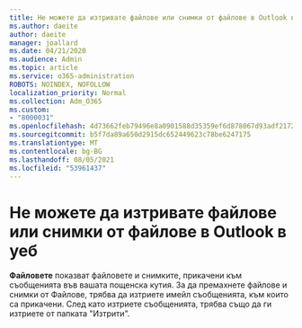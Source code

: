 ```yaml
---
title: Не можете да изтривате файлове или снимки от файлове в Outlook в уеб
ms.author: daeite
author: daeite
manager: joallard
ms.date: 04/21/2020
ms.audience: Admin
ms.topic: article
ms.service: o365-administration
ROBOTS: NOINDEX, NOFOLLOW
localization_priority: Normal
ms.collection: Adm_O365
ms.custom:
- "8000031"
ms.openlocfilehash: 4d73662feb79496e8a0901588d35359ef6d878067d93adf2172504e4d96af1cc
ms.sourcegitcommit: b5f7da89a650d2915dc652449623c78be6247175
ms.translationtype: MT
ms.contentlocale: bg-BG
ms.lasthandoff: 08/05/2021
ms.locfileid: "53961437"
---
```

# <a name="cant-delete-files-or-photos-from-files-in-outlook-on-the-web"></a>Не можете да изтривате файлове или снимки от файлове в Outlook в уеб

**Файловете** показват файловете и снимките, прикачени към съобщенията във вашата пощенска кутия. За да премахнете файлове и снимки от Файлове, трябва да изтриете имейл съобщенията, към които са прикачени. След като изтриете съобщенията, трябва също да ги изтриете от папката "Изтрити".